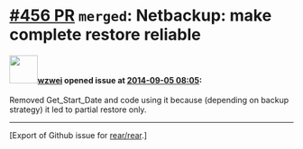 [\#456 PR](https://github.com/rear/rear/pull/456) `merged`: Netbackup: make complete restore reliable
=====================================================================================================

#### <img src="https://avatars.githubusercontent.com/u/8639538?v=4" width="50">[wzwei](https://github.com/wzwei) opened issue at [2014-09-05 08:05](https://github.com/rear/rear/pull/456):

Removed Get\_Start\_Date and code using it because (depending on backup
strategy) it led to partial restore only.

------------------------------------------------------------------------

\[Export of Github issue for
[rear/rear](https://github.com/rear/rear).\]
